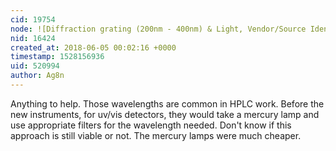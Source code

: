 ```yaml
---
cid: 19754
node: ![Diffraction grating (200nm - 400nm) & Light, Vendor/Source Identification](../notes/darkdimension/06-03-2018/diffraction-grating-200nm-400nm-light-vendor-source-identification)
nid: 16424
created_at: 2018-06-05 00:02:16 +0000
timestamp: 1528156936
uid: 520994
author: Ag8n
---
```


Anything to help.  Those wavelengths are common in HPLC work.  Before the new instruments, for uv/vis detectors, they would take a mercury lamp and use appropriate filters for the wavelength needed.  Don't know if this approach is still viable or not.  The mercury lamps were much cheaper.